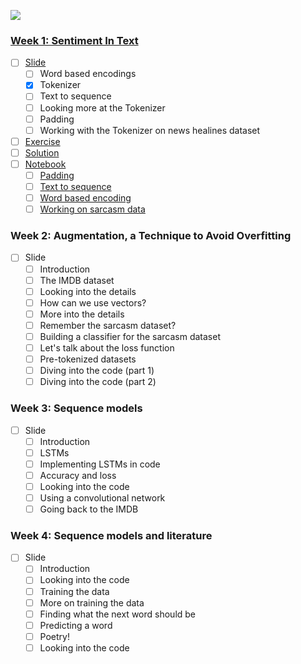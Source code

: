 ![](https://d2wvfoqc9gyqzf.cloudfront.net/content/uploads/2019/06/Website-TFSDesktopBanner.png)

### [Week 1: Sentiment In Text](./Week_1/)
* [ ] [Slide](./Week_1/Slide/Sentiment_In_Text.pptx)
  * [ ] Word based encodings
  * [x] Tokenizer
  * [ ] Text to sequence
  * [ ] Looking more at the Tokenizer
  * [ ] Padding
  * [ ] Working with the Tokenizer on news healines dataset
* [ ] [Exercise](./Week_1/Exercise/Working_On_BBC_news.ipynb)
* [ ] [Solution](./Week_1/Exercise/Solution/Working_On_BBC_news_Solution.ipynb)
* [ ] [Notebook](./Week_1/Notebook/)
  * [ ] [Padding](Week_1/Notebook/Padding.ipynb)
  * [ ] [Text to sequence](Week_1/Notebook/Text_To_Sequence.ipynb)
  * [ ] [Word based encoding](Week_1/Notebook/Word_based_encodings.ipynb)
  * [ ] [Working on sarcasm data](Week_1/Notebook/Working_On_Sarcasm_Data.ipynb)
### Week 2: Augmentation, a Technique to Avoid Overfitting
* [ ] Slide
  * [ ] Introduction
  * [ ] The IMDB dataset
  * [ ] Looking into the details
  * [ ] How can we use vectors?
  * [ ] More into the details
  * [ ] Remember the sarcasm dataset?
  * [ ] Building a classifier for the sarcasm dataset
  * [ ] Let's talk about the loss function
  * [ ] Pre-tokenized datasets
  * [ ] Diving into the code (part 1)
  * [ ] Diving into the code (part 2)

### Week 3: Sequence models

* [ ] Slide
  * [ ] Introduction
  * [ ] LSTMs
  * [ ] Implementing LSTMs in code
  * [ ] Accuracy and loss
  * [ ] Looking into the code
  * [ ] Using a convolutional network
  * [ ] Going back to the IMDB

### Week 4: Sequence models and literature

* [ ] Slide
  * [ ] Introduction
  * [ ] Looking into the code
  * [ ] Training the data
  * [ ] More on training the data
  * [ ] Finding what the next word should be
  * [ ] Predicting a word
  * [ ] Poetry!
  * [ ] Looking into the code